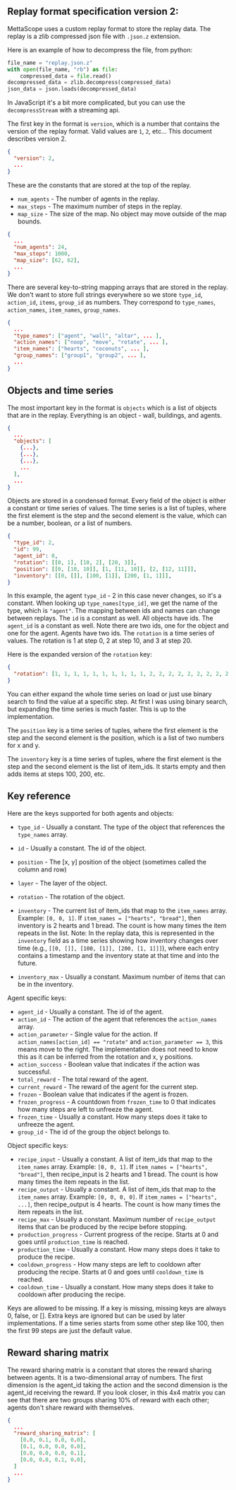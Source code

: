 ## Replay format specification version 2:

MettaScope uses a custom replay format to store the replay data. The replay is a zlib compressed json file with `.json.z` extension.

Here is an example of how to decompress the file, from python:

```python
file_name = "replay.json.z"
with open(file_name, "rb") as file:
    compressed_data = file.read()
decompressed_data = zlib.decompress(compressed_data)
json_data = json.loads(decompressed_data)
```

In JavaScript it's a bit more complicated, but you can use the `decompressStream` with a streaming api.

The first key in the format is `version`, which is a number that contains the version of the replay format. Valid values are `1`, `2`, etc... This document describes version 2.

```json
{
  "version": 2,
  ...
}
```

These are the constants that are stored at the top of the replay.

* `num_agents` - The number of agents in the replay.
* `max_steps` - The maximum number of steps in the replay.
* `map_size` - The size of the map. No object may move outside of the map bounds.

```json
{
  ...
  "num_agents": 24,
  "max_steps": 1000,
  "map_size": [62, 62],
  ...
}
```

There are several key-to-string mapping arrays that are stored in the replay. We don't want to store full strings everywhere so we store `type_id`, `action_id`, `items`, `group_id` as numbers. They correspond to `type_names`, `action_names`, `item_names`, `group_names`.

```json
{
  ...
  "type_names": ["agent", "wall", "altar", ... ],
  "action_names": ["noop", "move", "rotate", ... ],
  "item_names": ["hearts", "coconuts", ... ],
  "group_names": ["group1", "group2", ... ],
  ...
}
```

## Objects and time series

The most important key in the format is `objects` which is a list of objects that are in the replay. Everything is an object - wall, buildings, and agents.

```json
{
  ...
  "objects": [
    {...},
    {...},
    {...},
    ...
  ],
  ...
}
```


Objects are stored in a condensed format. Every field of the object is either a constant or time series of values. The time series is a list of tuples, where the first element is the step and the second element is the value, which can be a number, boolean, or a list of numbers.


```json
{
  "type_id": 2,
  "id": 99,
  "agent_id": 0,
  "rotation": [[0, 1], [10, 2], [20, 3]],
  "position": [[0, [10, 10]], [1, [11, 10]], [2, [12, 11]]],
  "inventory": [[0, []], [100, [1]], [200, [1, 1]]],
}
```


In this example, the agent `type_id` - 2 in this case never changes, so it's a constant. When looking up `type_names[type_id]`, we get the name of the type, which is `"agent"`. The mapping between ids and names can change between replays. The `id` is a constant as well. All objects have ids. The `agent_id` is a constant as well. Note there are two ids, one for the object and one for the agent. Agents have two ids. The `rotation` is a time series of values. The rotation is 1 at step 0, 2 at step 10, and 3 at step 20.


Here is the expanded version of the `rotation` key:

```json
{
  "rotation": [1, 1, 1, 1, 1, 1, 1, 1, 1, 1, 2, 2, 2, 2, 2, 2, 2, 2, 2, 2, 3, 3, 3, 3, 3, 3, 3, 3, 3, 3]
}
```

You can either expand the whole time series on load or just use binary search to find the value at a specific step. At first I was using binary search, but expanding the time series is much faster. This is up to the implementation.

The `position` key is a time series of tuples, where the first element is the step and the second element is the position, which is a list of two numbers for x and y.

The `inventory` key is a time series of tuples, where the first element is the step and the second element is the list of item_ids. It starts empty and then adds items at steps 100, 200, etc.

## Key reference

Here are the keys supported for both agents and objects:

* `type_id` - Usually a constant. The type of the object that references the `type_names` array.
* `id` - Usually a constant. The id of the object.
* `position` - The [x, y] position of the object (sometimes called the column and row)
* `layer` - The layer of the object.
* `rotation` - The rotation of the object.

* `inventory` - The current list of item_ids that map to the `item_names` array. Example: `[0, 0, 1]`. If `item_names = ["hearts", "bread"]`, then inventory is 2 hearts and 1 bread. The count is how many times the item repeats in the list. Note: In the replay data, this is represented in the `inventory` field as a time series showing how inventory changes over time (e.g., `[[0, []], [100, [1]], [200, [1, 1]]]`), where each entry contains a timestamp and the inventory state at that time and into the future.

* `inventory_max` - Usually a constant. Maximum number of items that can be in the inventory.

Agent specific keys:

* `agent_id` - Usually a constant. The id of the agent.
* `action_id` - The action of the agent that references the `action_names` array.
* `action_parameter` - Single value for the action. If `action_names[action_id] == "rotate"` and `action_parameter == 3`, this means move to the right. The implementation does not need to know this as it can be inferred from the rotation and x, y positions.
* `action_success` - Boolean value that indicates if the action was successful.
* `total_reward` - The total reward of the agent.
* `current_reward` - The reward of the agent for the current step.
* `frozen` - Boolean value that indicates if the agent is frozen.
* `frozen_progress` - A countdown from `frozen_time` to 0 that indicates how many steps are left to unfreeze the agent.
* `frozen_time` - Usually a constant. How many steps does it take to unfreeze the agent.
* `group_id` - The id of the group the object belongs to.

Object specific keys:

* `recipe_input` - Usually a constant. A list of item_ids that map to the `item_names` array. Example: `[0, 0, 1]`. If `item_names = ["hearts", "bread"]`, then recipe_input is 2 hearts and 1 bread. The count is how many times the item repeats in the list.
* `recipe_output` - Usually a constant. A list of item_ids that map to the `item_names` array. Example: `[0, 0, 0, 0]`. If `item_names = ["hearts", ...]`, then recipe_output is 4 hearts. The count is how many times the item repeats in the list.
* `recipe_max` - Usually a constant. Maximum number of `recipe_output` items that can be produced by the recipe before stopping.
* `production_progress` - Current progress of the recipe. Starts at 0 and goes until `production_time` is reached.
* `production_time` - Usually a constant. How many steps does it take to produce the recipe.
* `cooldown_progress` - How many steps are left to cooldown after producing the recipe. Starts at 0 and goes until `cooldown_time` is reached.
* `cooldown_time` - Usually a constant. How many steps does it take to cooldown after producing the recipe.

Keys are allowed to be missing. If a key is missing, missing keys are always 0, false, or []. Extra keys are ignored but can be used by later implementations. If a time series starts from some other step like 100, then the first 99 steps are just the default value.


## Reward sharing matrix

The reward sharing matrix is a constant that stores the reward sharing between agents. It is a two-dimensional array of numbers. The first dimension is the agent_id taking the action and the second dimension is the agent_id receiving the reward. If you look closer, in this 4x4 matrix you can see that there are two groups sharing 10% of reward with each other; agents don't share reward with themselves.

```json
{
  ...
  "reward_sharing_matrix": [
    [0.0, 0.1, 0.0, 0.0],
    [0.1, 0.0, 0.0, 0.0],
    [0.0, 0.0, 0.0, 0.1],
    [0.0, 0.0, 0.1, 0.0],
  ]
  ...
}
```
